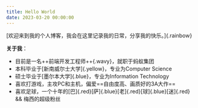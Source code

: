 ```yaml
---
title: Hello World
date: 2023-03-20 00:00:00
---
```

[欢迎来到我的个人博客，我会在这里记录我的日常，分享我的快乐。]{.rainbow}

<!-- more -->

**关于我**：
* 目前是一名++前端开发工程师++{.wavy}，就职于蚂蚁集团
* 本科毕业于[新南威尔士大学]{.yellow}，专业为Computer Science
* 硕士毕业于[墨尔本大学]{.blue}，专业为Information Technology
* 喜欢打游戏，主攻PC和主机，偏爱==自由度高、画质好的3A大作==
* 喜欢足球，一个十年的[巴]{.red}[萨]{.blue}[老]{.red}[球]{.blue}[迷]{.red} && 梅西的超级粉丝